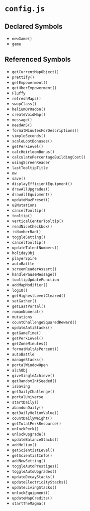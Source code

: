 # `config.js`

## Declared Symbols
- `newGame()`
- `game`

## Referenced Symbols
- `getCurrentMapObject()`
- `prettify()`
- `getEmpowerment()`
- `getUberEmpowerment()`
- `Fluffy`
- `refreshMaps()`
- `swapClass()`
- `heliumOrRadon()`
- `createVoidMap()`
- `message()`
- `needAnS()`
- `formatMinutesForDescriptions()`
- `simpleSeconds()`
- `scaleLootBonuses()`
- `getPerkLevel()`
- `calcHeirloomBonus()`
- `calculatePercentageBuildingCost()`
- `usingScreenReader`
- `lastTooltipTitle`
- `nw`
- `save()`
- `displayEfficientEquipment()`
- `drawAllUpgrades()`
- `drawAllEquipment()`
- `updateMazPreset()`
- `u2Mutations`
- `cancelTooltip()`
- `tooltip()`
- `verticalCenterTooltip()`
- `readNiceCheckbox()`
- `isNumberBad()`
- `toggleSetting()`
- `cancelTooltip()`
- `updateTalentNumbers()`
- `holidayObj`
- `playerSpire`
- `autoBattle`
- `screenReaderAssert()`
- `handlePauseMessage()`
- `tooltipUpdateFunction`
- `addMapModifier()`
- `log10()`
- `getHighestLevelCleared()`
- `setGather()`
- `getLastPortal()`
- `romanNumeral()`
- `mutations`
- `countChallengeSquaredReward()`
- `updateAntiStacks()`
- `getGameTime()`
- `getPerkLevel()`
- `getZoneMinutes()`
- `formatMultAsPercent()`
- `autoBattle`
- `manageStacks()`
- `portalWindowOpen`
- `alchObj`
- `giveSingleAchieve()`
- `getRandomIntSeeded()`
- `isSaving`
- `getDailyChallenge()`
- `portalUniverse`
- `startDaily()`
- `abandonDaily()`
- `getDailyHeliumValue()`
- `countDailyWeight()`
- `getTotalPerkResource()`
- `unlockPerk()`
- `unlockUpgrade()`
- `updateBalanceStacks()`
- `addHelium()`
- `getScientistLevel()`
- `getScientistInfo()`
- `addNewSetting()`
- `toggleAutoPrestiges()`
- `toggleAutoUpgrades()`
- `updateDecayStacks()`
- `updateElectricityStacks()`
- `updateLivingStacks()`
- `unlockEquipment()`
- `updateMapCredits()`
- `startTheMagma()`
